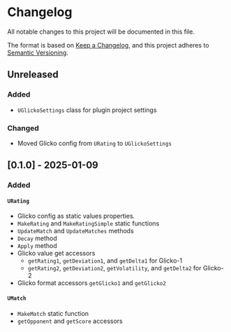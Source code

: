 # Changelog

All notable changes to this project will be documented in this file.

The format is based on [Keep a Changelog](https://keepachangelog.com/en/1.1.0/),
and this project adheres to [Semantic Versioning](https://semver.org/spec/v2.0.0.html).

## Unreleased

### Added
- `UGlickoSettings` class for plugin project settings

### Changed
- Moved Glicko config from `URating` to `UGlickoSettings`

## [0.1.0] - 2025-01-09

### Added

#### `URating`
- Glicko config as static values properties.
- `MakeRating` and `MakeRatingSimple` static functions
- `UpdateMatch` and `UpdateMatches` methods
- `Decay` method
- `Apply` method
- Glicko value get accessors
    - `getRating1`, `getDeviation1`, and `getDelta1` for Glicko-1
    - `getRating2`, `getDeviation2`, `getVolatility`, and `getDelta2` for Glicko-2
- Glicko format accessors `getGlicko1` and `getGlicko2`

#### `UMatch`
- `MakeMatch` static function
- `getOpponent` and `getScore` accessors
